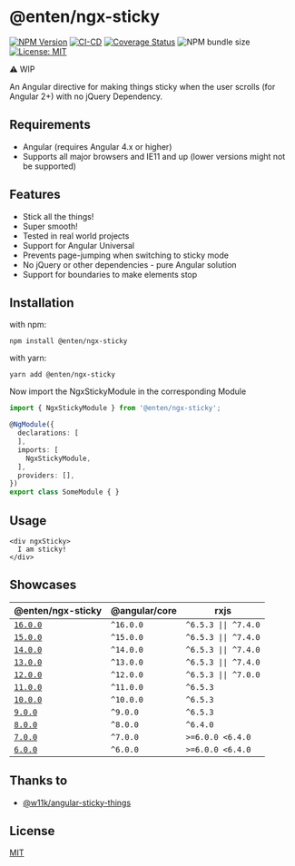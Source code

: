 # @enten/ngx-sticky

[![NPM Version](https://img.shields.io/npm/v/@enten/ngx-sticky.svg)](https://npmjs.com/package/@enten/ngx-sticky)
[![CI-CD](https://github.com/enten/ngx-sticky/actions/workflows/main.yml/badge.svg)](https://github.com/enten/ngx-sticky/actions/workflows/main.yml)
[![Coverage Status](https://coveralls.io/repos/github/enten/ngx-sticky/badge.svg)](https://coveralls.io/github/enten/ngx-sticky)
![NPM bundle size](https://img.shields.io/bundlephobia/minzip/%40enten%2Fngx-sticky)
[![License: MIT](https://img.shields.io/badge/License-MIT-blue.svg)](https://opensource.org/licenses/MIT)

:warning: WIP

An Angular directive for making things sticky when the user scrolls (for Angular 2+) with no jQuery Dependency.

## Requirements

* Angular (requires Angular 4.x or higher)
* Supports all major browsers and IE11 and up (lower versions might not be supported)

## Features

* Stick all the things!
* Super smooth!
* Tested in real world projects
* Support for Angular Universal
* Prevents page-jumping when switching to sticky mode
* No jQuery or other dependencies - pure Angular solution
* Support for boundaries to make elements stop

## Installation

with npm:

```shell
npm install @enten/ngx-sticky
```

with yarn:

```shell
yarn add @enten/ngx-sticky
```

Now import the NgxStickyModule in the corresponding Module

```ts
import { NgxStickyModule } from '@enten/ngx-sticky';

@NgModule({
  declarations: [
  ],
  imports: [
    NgxStickyModule,
  ],
  providers: [],
})
export class SomeModule { }
```

## Usage

```
<div ngxSticky>
  I am sticky!
</div>
```

## Showcases

| @enten/ngx-sticky | @angular/core | rxjs |
|-|-|-|
| [`16.0.0`](https://enten.github.io/ngx-sticky/v/16.0.0) | `^16.0.0` | `^6.5.3 \|\| ^7.4.0` |
| [`15.0.0`](https://enten.github.io/ngx-sticky/v/15.0.0) | `^15.0.0` | `^6.5.3 \|\| ^7.4.0` |
| [`14.0.0`](https://enten.github.io/ngx-sticky/v/14.0.0) | `^14.0.0` | `^6.5.3 \|\| ^7.4.0` |
| [`13.0.0`](https://enten.github.io/ngx-sticky/v/13.0.0) | `^13.0.0` | `^6.5.3 \|\| ^7.4.0` |
| [`12.0.0`](https://enten.github.io/ngx-sticky/v/12.0.0) | `^12.0.0` | `^6.5.3 \|\| ^7.0.0` |
| [`11.0.0`](https://enten.github.io/ngx-sticky/v/11.0.0) | `^11.0.0` | `^6.5.3` |
| [`10.0.0`](https://enten.github.io/ngx-sticky/v/10.0.0) | `^10.0.0` | `^6.5.3` |
| [`9.0.0`](https://enten.github.io/ngx-sticky/v/9.0.0) | `^9.0.0` | `^6.5.3` |
| [`8.0.0`](https://enten.github.io/ngx-sticky/v/8.0.0) | `^8.0.0` | `^6.4.0` |
| [`7.0.0`](https://enten.github.io/ngx-sticky/v/7.0.0) | `^7.0.0` | `>=6.0.0 <6.4.0` |
| [`6.0.0`](https://enten.github.io/ngx-sticky/v/6.0.0) | `^6.0.0` | `>=6.0.0 <6.4.0` |

## Thanks to

* [@w11k/angular-sticky-things](https://github.com/w11k/angular-sticky-things)

## License

[MIT](./LICENSE)
